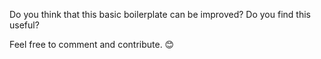 Do you think that this basic boilerplate can be improved?
Do you find this useful?

Feel free to comment and contribute. 😊
